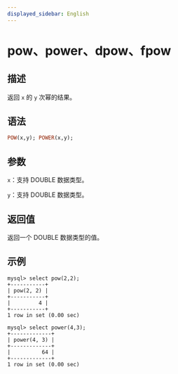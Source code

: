 ```yaml
---
displayed_sidebar: English
---
```


# pow、power、dpow、fpow

## 描述

返回 `x` 的 `y` 次幂的结果。

## 语法

```Haskell
POW(x,y); POWER(x,y);
```

## 参数

`x`：支持 DOUBLE 数据类型。

`y`：支持 DOUBLE 数据类型。

## 返回值

返回一个 DOUBLE 数据类型的值。

## 示例

```Plain
mysql> select pow(2,2);
+-----------+
| pow(2, 2) |
+-----------+
|         4 |
+-----------+
1 row in set (0.00 sec)

mysql> select power(4,3);
+-------------+
| power(4, 3) |
+-------------+
|          64 |
+-------------+
1 row in set (0.00 sec)
```
